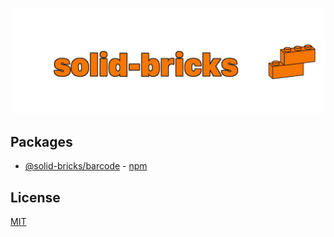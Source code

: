 ![@solid-bricks banner](https://raw.githubusercontent.com/FaberVitale/solid-bricks/main/repo-media/solid-bricks-banner.webp)

## Packages

- [@solid-bricks/barcode](./packages/barcode/Readme.md) - [npm](https://www.npmjs.com/package/@solid-bricks/barcode)

## License

[MIT](./LICENSE)
